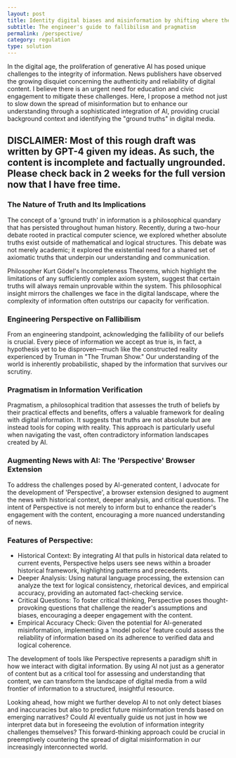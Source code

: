 ```yaml
---
layout: post
title: Identity digital biases and misinformation by shifting where the news gets cleaned
subtitle: The engineer's guide to fallibilism and pragmatism
permalink: /perspective/
category: regulation
type: solution
---
```

In the digital age, the proliferation of generative AI has posed unique challenges to the integrity of information. News publishers have observed the growing disquiet concerning the authenticity and reliability of digital content. I believe there is an urgent need for education and civic engagement to mitigate these challenges. Here, I propose a method not just to slow down the spread of misinformation but to enhance our understanding through a sophisticated integration of AI, providing crucial background context and identifying the "ground truths" in digital media.

## **DISCLAIMER:** Most of this rough draft was written by GPT-4 given my ideas. As such, the content is incomplete and factually ungrounded. Please check back in 2 weeks for the full version now that I have free time.

### The Nature of Truth and Its Implications

The concept of a 'ground truth' in information is a philosophical quandary that has persisted throughout human history. Recently, during a two-hour debate rooted in practical computer science, we explored whether absolute truths exist outside of mathematical and logical structures. This debate was not merely academic; it explored the existential need for a shared set of axiomatic truths that underpin our understanding and communication.

Philosopher Kurt Gödel's Incompleteness Theorems, which highlight the limitations of any sufficiently complex axiom system, suggest that certain truths will always remain unprovable within the system. This philosophical insight mirrors the challenges we face in the digital landscape, where the complexity of information often outstrips our capacity for verification.

### Engineering Perspective on Fallibilism

From an engineering standpoint, acknowledging the fallibility of our beliefs is crucial. Every piece of information we accept as true is, in fact, a hypothesis yet to be disproven—much like the constructed reality experienced by Truman in "The Truman Show." Our understanding of the world is inherently probabilistic, shaped by the information that survives our scrutiny.

### Pragmatism in Information Verification

Pragmatism, a philosophical tradition that assesses the truth of beliefs by their practical effects and benefits, offers a valuable framework for dealing with digital information. It suggests that truths are not absolute but are instead tools for coping with reality. This approach is particularly useful when navigating the vast, often contradictory information landscapes created by AI.

### Augmenting News with AI: The 'Perspective' Browser Extension

To address the challenges posed by AI-generated content, I advocate for the development of 'Perspective', a browser extension designed to augment the news with historical context, deeper analysis, and critical questions. The intent of Perspective is not merely to inform but to enhance the reader's engagement with the content, encouraging a more nuanced understanding of news.

### Features of Perspective:

* Historical Context: By integrating AI that pulls in historical data related to current events, Perspective helps users see news within a broader historical framework, highlighting patterns and precedents.
* Deeper Analysis: Using natural language processing, the extension can analyze the text for logical consistency, rhetorical devices, and empirical accuracy, providing an automated fact-checking service.
* Critical Questions: To foster critical thinking, Perspective poses thought-provoking questions that challenge the reader's assumptions and biases, encouraging a deeper engagement with the content.
* Empirical Accuracy Check: Given the potential for AI-generated misinformation, implementing a 'model police' feature could assess the reliability of information based on its adherence to verified data and logical coherence.

The development of tools like Perspective represents a paradigm shift in how we interact with digital information. By using AI not just as a generator of content but as a critical tool for assessing and understanding that content, we can transform the landscape of digital media from a wild frontier of information to a structured, insightful resource.

Looking ahead, how might we further develop AI to not only detect biases and inaccuracies but also to predict future misinformation trends based on emerging narratives? Could AI eventually guide us not just in how we interpret data but in foreseeing the evolution of information integrity challenges themselves? This forward-thinking approach could be crucial in preemptively countering the spread of digital misinformation in our increasingly interconnected world.
